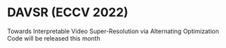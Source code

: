 # DAVSR (ECCV 2022)
Towards Interpretable Video Super-Resolution via Alternating Optimization
Code will be released this month
